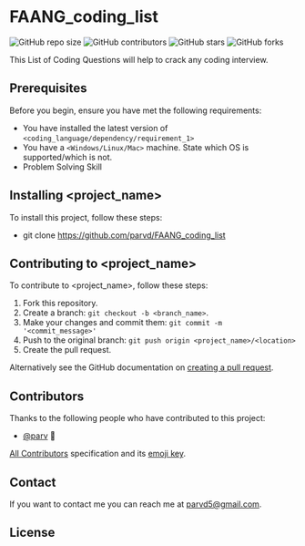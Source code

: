 # FAANG_coding_list
<!--- These are examples. See https://shields.io for others or to customize this set of shields. You might want to include dependencies, project status and licence info here --->
![GitHub repo size](https://img.shields.io/github/repo-size/parvd/FAANG_coding_list)
![GitHub contributors](https://img.shields.io/github/contributors/parvd/FAANG_coding_list)
![GitHub stars](https://img.shields.io/github/stars/parvd/FAANG_coding_list)
![GitHub forks](https://img.shields.io/github/forks/parvd/FAANG_coding_list)


This List of Coding Questions will help to crack any coding interview.  

## Prerequisites

Before you begin, ensure you have met the following requirements:
<!--- These are just example requirements. Add, duplicate or remove as required --->
* You have installed the latest version of `<coding_language/dependency/requirement_1>`
* You have a `<Windows/Linux/Mac>` machine. State which OS is supported/which is not.
* Problem Solving Skill 

## Installing <project_name>

To install this project, follow these steps:
* git clone https://github.com/parvd/FAANG_coding_list

## Contributing to <project_name>
<!--- If your README is long or you have some specific process or steps you want contributors to follow, consider creating a separate CONTRIBUTING.md file--->
To contribute to <project_name>, follow these steps:

1. Fork this repository.
2. Create a branch: `git checkout -b <branch_name>`.
3. Make your changes and commit them: `git commit -m '<commit_message>'`
4. Push to the original branch: `git push origin <project_name>/<location>`
5. Create the pull request.

Alternatively see the GitHub documentation on [creating a pull request](https://help.github.com/en/github/collaborating-with-issues-and-pull-requests/creating-a-pull-request).

## Contributors

Thanks to the following people who have contributed to this project:

* [@parv](https://github.com/parvd) 📖

[All Contributors](https://github.com/parvd/FAANG_coding_list/graphs/contributors) specification and its [emoji key](https://allcontributors.org/docs/en/emoji-key).

## Contact

If you want to contact me you can reach me at <parvd5@gmail.com>.

## License
<!--- If you're not sure which open license to use see https://choosealicense.com/ This project uses the following license: [<MIT>](<>).--->
